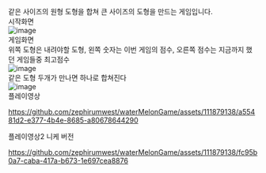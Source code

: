 같은 사이즈의 원형 도형을 합쳐 큰 사이즈의 도형을 만드는 게임입니다.<br/>
시작화면 <br/>
![image](https://github.com/zephirumwest/waterMelonGame/assets/111879138/cf78a4ab-bc3e-482b-b781-4bd00be740b1) <br/>
게임화면 <br/>
위쪽 도형은 내려야할 도형, 왼쪽 숫자는 이번 게임의 점수, 오른쪽 점수는 지금까지 했던 게임들중 최고점수 <br/>
![image](https://github.com/zephirumwest/waterMelonGame/assets/111879138/1fe36da6-3883-4b9a-933d-cc482dc9a136) <br/>
같은 도형 두개가 만나면 하나로 합쳐진다 <br/>
![image](https://github.com/zephirumwest/waterMelonGame/assets/111879138/7dacde6a-bb6d-4412-9533-47c5dabb829a) <br/>
플레이영상  <br/>



https://github.com/zephirumwest/waterMelonGame/assets/111879138/a55481d2-e377-4b4e-8685-a80678644290

플레이영상2 니케 버전  <br/>


https://github.com/zephirumwest/waterMelonGame/assets/111879138/fc95b0a7-caba-417a-b673-1e697cea8876


